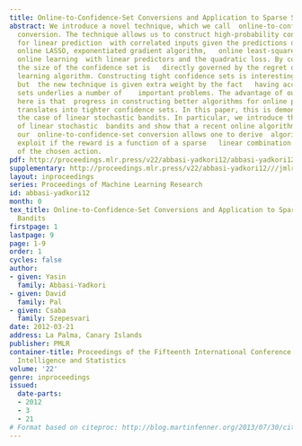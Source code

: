 ```yaml
---
title: Online-to-Confidence-Set Conversions and Application to Sparse Stochastic Bandits
abstract: We introduce a novel technique, which we call  online-to-confidence-set
  conversion. The technique allows us to construct high-probability confidence sets
  for linear prediction  with correlated inputs given the predictions of any algorithm   (e.g.,
  online LASSO, exponentiated gradient algorithm,   online least-squares, p-norm algorithm)   targeting
  online learning  with linear predictors and the quadratic loss. By construction,
  the size of the confidence set is   directly governed by the regret of the online
  learning algorithm. Constructing tight confidence sets is interesting on its own,
  but  the new technique is given extra weight by the fact   having access tight confidence
  sets underlies a number of    important problems. The advantage of our construction
  here is that  progress in constructing better algorithms for online prediction problems   directly
  translates into tighter confidence sets. In this paper, this is demonstrated in
  the case of linear stochastic bandits. In particular, we introduce the sparse variant
  of linear stochastic  bandits and show that a recent online algorithm together with
  our  online-to-confidence-set conversion allows one to derive  algorithms that can
  exploit if the reward is a function of a sparse   linear combination of the components
  of the chosen action.
pdf: http://proceedings.mlr.press/v22/abbasi-yadkori12/abbasi-yadkori12.pdf
supplementary: http://proceedings.mlr.press/v22/abbasi-yadkori12///jmlr.org/proceedings/papers/v22/abbasi-yadkori12/abbasi-yadkori12Supple.pdf
layout: inproceedings
series: Proceedings of Machine Learning Research
id: abbasi-yadkori12
month: 0
tex_title: Online-to-Confidence-Set Conversions and Application to Sparse Stochastic
  Bandits
firstpage: 1
lastpage: 9
page: 1-9
order: 1
cycles: false
author:
- given: Yasin
  family: Abbasi-Yadkori
- given: David
  family: Pal
- given: Csaba
  family: Szepesvari
date: 2012-03-21
address: La Palma, Canary Islands
publisher: PMLR
container-title: Proceedings of the Fifteenth International Conference on Artificial
  Intelligence and Statistics
volume: '22'
genre: inproceedings
issued:
  date-parts:
  - 2012
  - 3
  - 21
# Format based on citeproc: http://blog.martinfenner.org/2013/07/30/citeproc-yaml-for-bibliographies/
---
```

